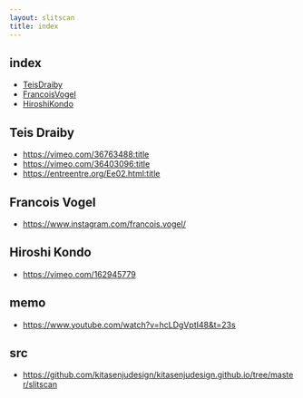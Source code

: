 ```yaml
---
layout: slitscan
title: index
---
```


## index
* <a href="#TeisDraiby">TeisDraiby</a>
* <a href="#FrancoisVogel">FrancoisVogel</a>
* <a href="#HiroshiKondo">HiroshiKondo</a>

## <span id="TeisDraiby">Teis Draiby</span>
* https://vimeo.com/36763488:title
* https://vimeo.com/36403096:title
* https://entreentre.org/Ee02.html:title

## <span id="FrancoisVogel">Francois Vogel</span>
* https://www.instagram.com/francois.vogel/

## <span id="HiroshiKondo">Hiroshi Kondo</span>
* https://vimeo.com/162945779

## memo
* https://www.youtube.com/watch?v=hcLDgVptI48&t=23s

## src
* https://github.com/kitasenjudesign/kitasenjudesign.github.io/tree/master/slitscan
